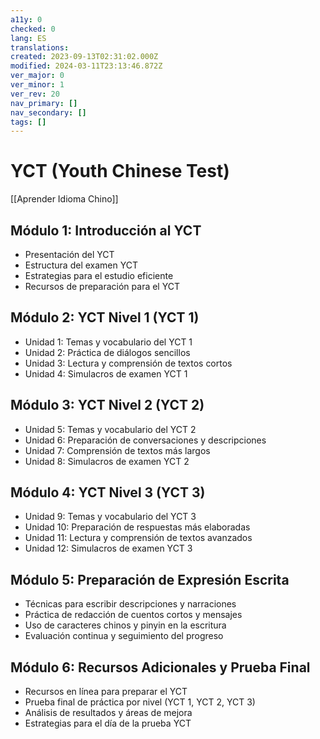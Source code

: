 ```yaml
---
a11y: 0
checked: 0
lang: ES
translations: 
created: 2023-09-13T02:31:02.000Z
modified: 2024-03-11T23:13:46.872Z
ver_major: 0
ver_minor: 1
ver_rev: 20
nav_primary: []
nav_secondary: []
tags: []
---
```

# YCT (Youth Chinese Test)

[[Aprender Idioma Chino]]

## Módulo 1: Introducción al YCT

- Presentación del YCT
- Estructura del examen YCT
- Estrategias para el estudio eficiente
- Recursos de preparación para el YCT

## Módulo 2: YCT Nivel 1 (YCT 1)

- Unidad 1: Temas y vocabulario del YCT 1
- Unidad 2: Práctica de diálogos sencillos
- Unidad 3: Lectura y comprensión de textos cortos
- Unidad 4: Simulacros de examen YCT 1

## Módulo 3: YCT Nivel 2 (YCT 2)

- Unidad 5: Temas y vocabulario del YCT 2
- Unidad 6: Preparación de conversaciones y descripciones
- Unidad 7: Comprensión de textos más largos
- Unidad 8: Simulacros de examen YCT 2

## Módulo 4: YCT Nivel 3 (YCT 3)

- Unidad 9: Temas y vocabulario del YCT 3
- Unidad 10: Preparación de respuestas más elaboradas
- Unidad 11: Lectura y comprensión de textos avanzados
- Unidad 12: Simulacros de examen YCT 3

## Módulo 5: Preparación de Expresión Escrita

- Técnicas para escribir descripciones y narraciones
- Práctica de redacción de cuentos cortos y mensajes
- Uso de caracteres chinos y pinyin en la escritura
- Evaluación continua y seguimiento del progreso

## Módulo 6: Recursos Adicionales y Prueba Final

- Recursos en línea para preparar el YCT
- Prueba final de práctica por nivel (YCT 1, YCT 2, YCT 3)
- Análisis de resultados y áreas de mejora
- Estrategias para el día de la prueba YCT

